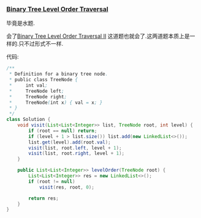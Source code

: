### [Binary Tree Level Order Traversal](https://leetcode.com/problems/binary-tree-level-order-traversal/description/)

毕竟是水题.

会了[Binary Tree Level Order Traversal II](https://leetcode.com/problems/binary-tree-level-order-traversal-ii/description/)
这道题也就会了.这两道题本质上是一样的.只不过形式不一样.

代码:

```Java
/**
 * Definition for a binary tree node.
 * public class TreeNode {
 *     int val;
 *     TreeNode left;
 *     TreeNode right;
 *     TreeNode(int x) { val = x; }
 * }
 */
class Solution {
    void visit(List<List<Integer>> list, TreeNode root, int level) {
        if (root == null) return;
        if (level + 1 > list.size()) list.add(new LinkedList<>());
        list.get(level).add(root.val);
        visit(list, root.left, level + 1);
        visit(list, root.right, level + 1);
    }

    public List<List<Integer>> levelOrder(TreeNode root) {
        List<List<Integer>> res = new LinkedList<>();
        if (root != null)
            visit(res, root, 0);

        return res;
    }
}
```
